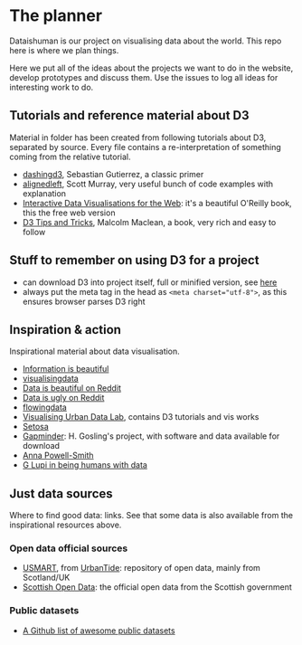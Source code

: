 # The planner

Dataishuman is our project on visualising data about the world. This repo here is where we plan things.

Here we put all of the ideas about the projects we want to do in the website, develop prototypes and discuss them. Use the issues to log all ideas for interesting work to do.

## Tutorials and reference material about D3

Material in folder has been created from following tutorials about D3, separated by source. Every file contains a re-interpretation of something coming from the relative tutorial.

* [dashingd3](https://www.dashingd3js.com/table-of-contents), Sebastian Gutierrez, a classic primer 
* [alignedleft](http://alignedleft.com/tutorials/d3), Scott Murray, very useful bunch of code examples with explanation
* [Interactive Data Visualisations for the Web](http://chimera.labs.oreilly.com/books/1230000000345/index.html): it's a beautiful O'Reilly book, this the free web version
* [D3 Tips and Tricks](https://leanpub.com/D3-Tips-and-Tricks/read), Malcolm Maclean, a book, very rich and easy to follow


## Stuff to remember on using D3 for a project

* can download D3 into project itself, full or minified version, see [here](http://chimera.labs.oreilly.com/books/1230000000345/ch04.html)
* always put the meta tag in the head as `<meta charset="utf-8">`, as this ensures browser parses D3 right

## Inspiration & action

Inspirational material about data visualisation.

* [Information is beautiful](http://www.informationisbeautiful.net)
* [visualisingdata](http://www.visualisingdata.com)
* [Data is beautiful on Reddit](https://www.reddit.com/r/dataisbeautiful/)
* [Data is ugly on Reddit](https://www.reddit.com/r/dataisugly/)
* [flowingdata](http://flowingdata.com)
* [Visualising Urban Data Lab](http://vudlab.com/#/), contains D3 tutorials and vis works
* [Setosa](http://setosa.io/#/)
* [Gapminder](http://www.gapminder.org): H. Gosling's project, with software and data available for download
* [Anna Powell-Smith](https://anna.ps)
* [G Lupi in being humans with data](https://www.ted.com/talks/giorgia_lupi_how_we_can_find_ourselves_in_data#t-661597)

## Just data sources

Where to find good data: links. See that some data is also available from the inspirational resources above.

### Open data official sources

* [USMART](https://usmart.io/#/), from [UrbanTide](https://urbantide.com): repository of open data, mainly from Scotland/UK
* [Scottish Open Data](http://statistics.gov.scot): the official open data from the Scottish government

### Public datasets

* [A Github list of awesome public datasets](https://github.com/panisson/awesome-public-datasets)
